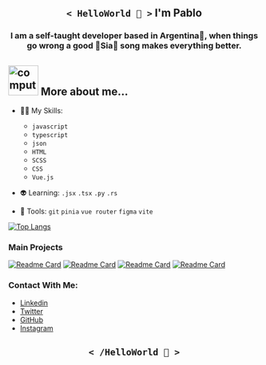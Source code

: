 
<h2 align='center'><code>< HelloWorld 🖖 ></code>   I'm Pablo</h2>
<h3 align='center'>I am a self-taught developer based in Argentina🐋, when things go wrong a good 🍙Sia🍙 song makes everything better.</h3>

<div>
  <h2><img src="http://www.nyan.cat/cats/original.gif" alt="computer" width="60"> More about me...</h2>
</div>
  
- 🧙‍♂️ My Skills: 
   - `javascript` 
   - `typescript` 
   - `json` 
   - `HTML` 
   - `SCSS` 
   - `CSS` 
   - `Vue.js`
  
- 👽 Learning: `.jsx` `.tsx` `.py` `.rs` 

- 🤖 Tools: `git` `pinia` `vue router` `figma` `vite`
  
[![Top Langs](https://github-readme-stats.vercel.app/api/top-langs/?username=pablobenito2001&layout=compact)](https://github.com/pablobenito2001)
  
### Main Projects
  
[![Readme Card](https://github-readme-stats.vercel.app/api/pin/?username=pablobenito2001&repo=MyMyGradient)](https://github.com/pablobenito2001/MyMyGradient.git)
[![Readme Card](https://github-readme-stats.vercel.app/api/pin/?username=pablobenito2001&repo=PokeFind-SupraVersion)](https://github.com/pablobenito2001/PokeFind-SupraVersion.git)
[![Readme Card](https://github-readme-stats.vercel.app/api/pin/?username=pablobenito2001&repo=TerritoryDS)](https://github.com/pablobenito2001/TerritoryDS.git)
[![Readme Card](https://github-readme-stats.vercel.app/api/pin/?username=pablobenito2001&repo=SpeceShip-Travel)](https://github.com/pablobenito2001/SpeceShip-Travel.git)

### Contact With Me:
- [Linkedin](https://www.linkedin.com/in/pablo-benito-53610b222/)
- [Twitter](https://twitter.com/PlaggbySia)
- [GitHub](https://github.com/PabloBenitoAR)
- [Instagram](https://www.instagram.com/gallade2001/)
  
<h2 align='center'><code>< /HelloWorld 🖖 ></code></h2>

